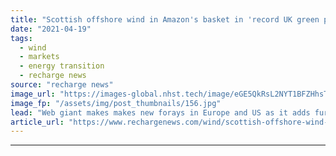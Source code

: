 ```yaml
---
title: "Scottish offshore wind in Amazon's basket in 'record UK green power deal'"
date: "2021-04-19"
tags: 
  - wind
  - markets
  - energy transition
  - recharge news
source: "recharge news"
image_url: "https://images-global.nhst.tech/image/eGE5QkRsL2NYT1BFZHhsTnJsQ1RKZWZWT1Avc05tazZ6aWJQQ3E5ejdhZz0=/nhst/binary/480bb846c030ef1ceac60c55c66a826b"
image_fp: "/assets/img/post_thumbnails/156.jpg"
lead: "Web giant makes makes new forays in Europe and US as it adds further 1.5GW to renewable procurement haul"
article_url: "https://www.rechargenews.com/wind/scottish-offshore-wind-in-amazons-basket-in-record-uk-green-power-deal/2-1-997934"
---
```


---
